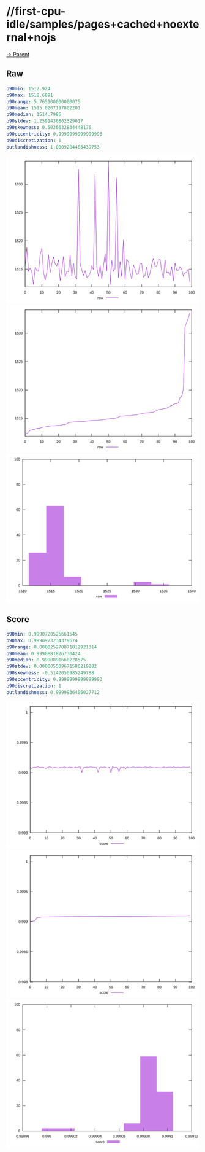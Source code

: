 
# //first-cpu-idle/samples/pages+cached+noexternal+nojs

[→ Parent](../..)


## Raw


```yaml
p90min: 1512.924
p90max: 1518.6891
p90range: 5.765100000000075
p90mean: 1515.0207197802201
p90median: 1514.7986
p90stdev: 1.2591436802529017
p90skewness: 0.5036632834448176
p90eccentricity: 0.9999999999999996
p90discretization: 1
outlandishness: 1.0009284485439753

```

![PLOT: raw-values](./raw/values.svg)![PLOT: raw-sorted](./raw/sorted.svg)![PLOT: raw-histogram](./raw/histogram.svg)
## Score


```yaml
p90min: 0.9990720525661545
p90max: 0.9990973234379674
p90range: 0.000025270871812921314
p90mean: 0.9990881826730424
p90median: 0.9990891660228575
p90stdev: 0.000005509671586219282
p90skewness: -0.5142056985249788
p90eccentricity: 0.9999999999999993
p90discretization: 1
outlandishness: 0.9999936405027712

```

![PLOT: score-values](./score/values.svg)![PLOT: score-sorted](./score/sorted.svg)![PLOT: score-histogram](./score/histogram.svg)